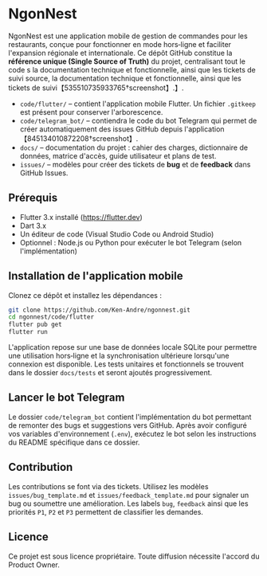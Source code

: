 # NgonNest

NgonNest est une application mobile de gestion de commandes pour les restaurants, conçue pour fonctionner en mode hors‑ligne et faciliter l'expansion régionale et internationale. Ce dépôt GitHub constitue la **référence unique (Single Source of Truth)** du projet, centralisant tout le code s la documentation technique et fonctionnelle, ainsi que les tickets de suivi source, la documentation technique et fonctionnelle, ainsi que les tickets de suivi【535510735933765†screenshot】.】.

- `code/flutter/` – contient l'application mobile Flutter. Un fichier `.gitkeep` est présent pour conserver l'arborescence.
- `code/telegram_bot/` – contiendra le code du bot Telegram qui permet de créer automatiquement des issues GitHub depuis l'application【845134010872208†screenshot】.
- `docs/` – documentation du projet : cahier des charges, dictionnaire de données, matrice d'accès, guide utilisateur et plans de test.
- `issues/` – modèles pour créer des tickets de **bug** et de **feedback** dans GitHub Issues.

## Prérequis

- Flutter 3.x installé (https://flutter.dev)
- Dart 3.x
- Un éditeur de code (Visual Studio Code ou Android Studio)
- Optionnel : Node.js ou Python pour exécuter le bot Telegram (selon l'implémentation)

## Installation de l'application mobile

Clonez ce dépôt et installez les dépendances :

```bash
git clone https://github.com/Ken-Andre/ngonnest.git
cd ngonnest/code/flutter
flutter pub get
flutter run
```

L'application repose sur une base de données locale SQLite pour permettre une utilisation hors‑ligne et la synchronisation ultérieure lorsqu'une connexion est disponible. Les tests unitaires et fonctionnels se trouvent dans le dossier `docs/tests` et seront ajoutés progressivement.

## Lancer le bot Telegram

Le dossier `code/telegram_bot` contient l'implémentation du bot permettant de remonter des bugs et suggestions vers GitHub. Après avoir configuré vos variables d'environnement (`.env`), exécutez le bot selon les instructions du README spécifique dans ce dossier.

## Contribution

Les contributions se font via des tickets. Utilisez les modèles `issues/bug_template.md` et `issues/feedback_template.md` pour signaler un bug ou soumettre une amélioration. Les labels `bug`, `feedback` ainsi que les priorités `P1`, `P2` et `P3` permettent de classifier les demandes.

## Licence

Ce projet est sous licence propriétaire. Toute diffusion nécessite l'accord du Product Owner.
